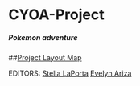 # CYOA-Project
##### Pokemon adventure
##[Project Layout Map](https://docs.google.com/a/hstat.org/drawings/d/11ZYmdDIN1AkF5ROXNh3S_ZukhXk6-Sq8f6QizPhz1yk/edit?usp=sharing)

EDITORS:
[Stella LaPorta](https://github.com/stellal5059)
[Evelyn Ariza](https://github.com/evelyna0008)








